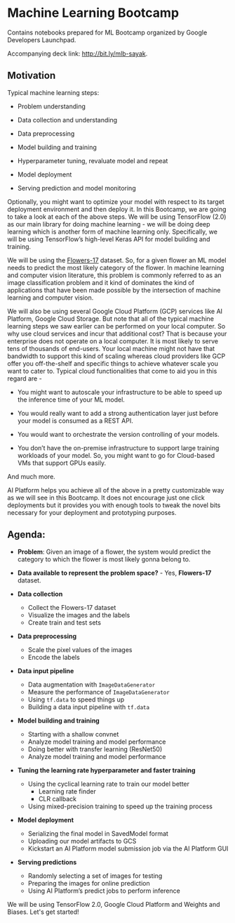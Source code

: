 
# Machine Learning Bootcamp

Contains notebooks prepared for ML Bootcamp organized by Google Developers Launchpad.

Accompanying deck link: http://bit.ly/mlb-sayak. 

## Motivation
Typical machine learning steps:

  

-   Problem understanding
    
-   Data collection and understanding
    
-   Data preprocessing
    
-   Model building and training
    
-   Hyperparameter tuning, revaluate model and repeat
    
-   Model deployment
    
-   Serving prediction and model monitoring
    

  

Optionally, you might want to optimize your model with respect to its target deployment environment and then deploy it. In this Bootcamp, we are going to take a look at each of the above steps. We will be using TensorFlow (2.0) as our main library for doing machine learning - we will be doing deep learning which is another form of machine learning only. Specifically, we will be using TensorFlow’s high-level Keras API for model building and training.

  

We will be using the [Flowers-17](http://www.robots.ox.ac.uk/~vgg/data/flowers/17/) dataset. So, for a given flower an ML model needs to predict the most likely category of the flower. In machine learning and computer vision literature, this problem is commonly referred to as an image classification problem and it kind of dominates the kind of applications that have been made possible by the intersection of machine learning and computer vision.

  

We will also be using several Google Cloud Platform (GCP) services like AI Platform, Google Cloud Storage. But note that all of the typical machine learning steps we saw earlier can be performed on your local computer. So why use cloud services and incur that additional cost? That is because your enterprise does not operate on a local computer. It is most likely to serve tens of thousands of end-users. Your local machine might not have that bandwidth to support this kind of scaling whereas cloud providers like GCP offer you off-the-shelf and specific things to achieve whatever scale you want to cater to. Typical cloud functionalities that come to aid you in this regard are -

  

-   You might want to autoscale your infrastructure to be able to speed up the inference time of your ML model.
    
-   You would really want to add a strong authentication layer just before your model is consumed as a REST API.
    
-   You would want to orchestrate the version controlling of your models.
    
-   You don’t have the on-premise infrastructure to support large training workloads of your model. So, you might want to go for Cloud-based VMs that support GPUs easily.

And much more.

AI Platform helps you achieve all of the above in a pretty customizable way as we will see in this Bootcamp. It does not encourage just one click deployments but it provides you with enough tools to tweak the novel bits necessary for your deployment and prototyping purposes. 

## Agenda:

- **Problem**: Given an image of a flower, the system would predict the category to which the flower is most likely gonna belong to. 

- **Data available to represent the problem space?** - Yes, **Flowers-17** dataset. 

- **Data collection**
	- Collect the Flowers-17 dataset
	- Visualize the images and the labels
	- Create train and test sets

- **Data preprocessing**
	- Scale the pixel values of the images 
	- Encode the labels

- **Data input pipeline**
	- Data augmentation with `ImageDataGenerator`
	- Measure the performance of `ImageDataGenerator`
	- Using `tf.data` to speed things up
	- Building a data input pipeline with `tf.data`

- **Model building and training**
	- Starting with a shallow convnet
	- Analyze model training and model performance
	- Doing better with transfer learning (ResNet50)
	- Analyze model training and model performance

- **Tuning the learning rate hyperparameter and faster training**
	- Using the cyclical learning rate to train  our model better
		- Learning rate finder
		- CLR callback
	- Using mixed-precision training to speed up the training process

- **Model deployment**
	- Serializing the final model in SavedModel format
	- Uploading our model artifacts to GCS
	- Kickstart an AI Platform model submission job via the AI Platform GUI

- **Serving predictions**
	- Randomly selecting a set of images for testing
	- Preparing the images for online prediction
	- Using AI Platform’s predict jobs to perform inference

We will be using TensorFlow 2.0, Google Cloud Platform and Weights and Biases. Let's get started! 
